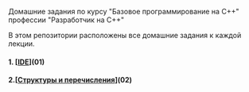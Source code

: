Домашние задания по курсу "Базовое программирование на C++" профессии "Разработчик на С++"

В этом репозитории расположены все домашние задания к каждой лекции.

#### 1. [[IDE](https://github.com/CollectionStars/origin/tree/main/IDE)](01)
#### 2.[[Структуры и перечисления]([https://github.com/CollectionStars/origin/tree/main/IDE](https://github.com/CollectionStars/origin/tree/main/%D0%A1%D1%82%D1%80%D1%83%D0%BA%D1%82%D1%83%D1%80%D1%8B%20%D0%B8%20%D0%BF%D0%B5%D1%80%D0%B5%D1%87%D0%B8%D1%81%D0%BB%D0%B5%D0%BD%D0%B8%D1%8F))](02) 
